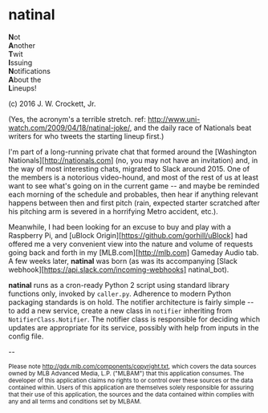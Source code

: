 # natinal

**N**ot  
**A**nother  
**T**wit  
**I**ssuing  
**N**otifications  
**A**bout the  
**L**ineups!

(c) 2016 J. W. Crockett, Jr.

(Yes, the acronym's a terrible stretch. ref: http://www.uni-watch.com/2009/04/18/natinal-joke/, and 
the daily race of Nationals beat writers for who tweets the starting lineup first.)

I'm part of a long-running private chat that formed around the [Washington Nationals][http://nationals.com] (no, you may
not have an invitation) and, in the way of most interesting chats, migrated to Slack around 2015.
One of the members is a notorious video-hound, and most of the rest of us at least want to see what's
going on in the current game -- and maybe be reminded each morning of the schedule and probables,
then hear if anything relevant happens between then and first pitch (rain, expected starter scratched
after his pitching arm is severed in a horrifying Metro accident, etc.).

Meanwhile, I had been looking for an excuse to buy and play with a Raspberry Pi, and [uBlock Origin][https://github.com/gorhill/uBlock] had
offered me a very convenient view into the nature and volume of requests going back and forth in my [MLB.com][http://mlb.com] Gameday 
Audio tab.  A few weeks later, **natinal** was born (as was its accompanying [Slack webhook][https://api.slack.com/incoming-webhooks] natinal_bot).

**natinal** runs as a cron-ready Python 2 script using standard library functions only, invoked by
`caller.py`. Adherence to modern Python packaging standards is on hold.  The notifier architecture is 
fairly simple -- to add a new service, create a new class in `notifier` inheriting from 
`NotifierClass.Notifier`.  The notifier class is responsible for deciding which updates are
appropriate for its service, possibly with help from inputs in the config file.

--

<small>Please note http://gdx.mlb.com/components/copyright.txt, which covers the data sources owned by MLB Advanced Media, L.P. ("MLBAM") that this application consumes. The developer of this application claims no rights to or control over these sources or the data contained within. Users of this application are themselves solely responsible for assuring that their use of this application, the sources and the data contained within complies with any and all terms and conditions set by MLBAM.</small>
